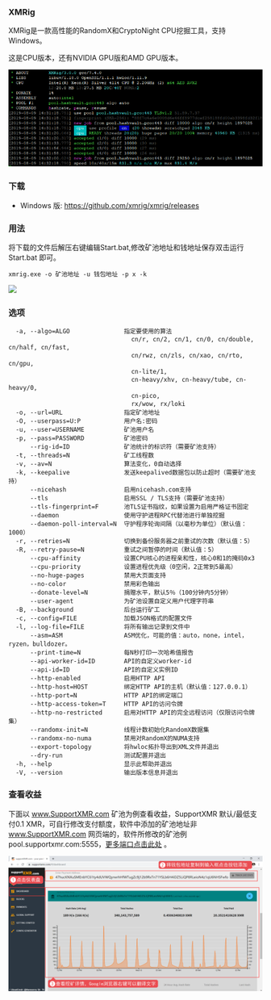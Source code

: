 ### XMRig

XMRig是一款高性能的RandomX和CryptoNight CPU挖掘工具，支持Windows。

这是CPU版本，还有NVIDIA GPU版和AMD GPU版本。

![](../XMR/images/0301.png)

### 下载

 * Windows 版: https://github.com/xmrig/xmrig/releases

### 用法

将下载的文件后解压右键编辑Start.bat,修改矿池地址和钱地址保存双击运行Start.bat 即可。

```shell
xmrig.exe -o 矿池地址 -u 钱包地址 -p x -k
```

![](E:\Development\GitHub\wakuangba\XMR\images\0302.png)



### 选项

```shell
  -a, --algo=ALGO               指定要使用的算法
                                  cn/r, cn/2, cn/1, cn/0, cn/double, cn/half, cn/fast,
                                  cn/rwz, cn/zls, cn/xao, cn/rto, cn/gpu,
                                  cn-lite/1,
                                  cn-heavy/xhv, cn-heavy/tube, cn-heavy/0,
                                  cn-pico,
                                  rx/wow, rx/loki
  -o, --url=URL                 指定矿池地址
  -O, --userpass=U:P            用户名:密码
  -u, --user=USERNAME           矿池用户名
  -p, --pass=PASSWORD           矿池密码
      --rig-id=ID               矿池统计的标识符（需要矿池支持）
  -t, --threads=N               矿工线程数
  -v, --av=N                    算法变化，0自动选择
  -k, --keepalive               发送keepalived数据包以防止超时（需要矿池支持）
      --nicehash                启用nicehash.com支持
      --tls                     启用SSL / TLS支持（需要矿池支持）
      --tls-fingerprint=F       池TLS证书指纹，如果设置为启用严格证书固定
      --daemon                  使用守护进程RPC代替池进行单独挖掘
      --daemon-poll-interval=N  守护程序轮询间隔（以毫秒为单位）（默认值：1000）
  -r, --retries=N               切换到备份服务器之前重试的次数（默认值：5）
  -R, --retry-pause=N           重试之间暂停的时间（默认值：5）
      --cpu-affinity            设置CPU核心的进程亲和性，核心0和1的掩码0x3
      --cpu-priority            设置进程优先级（0空闲，2正常到5最高）
      --no-huge-pages           禁用大页面支持
      --no-color                禁用彩色输出
      --donate-level=N          捐赠水平，默认5％（100分钟内5分钟）
      --user-agent              为矿池设置自定义用户代理字符串
  -B, --background              后台运行矿工
  -c, --config=FILE             加载JSON格式的配置文件
  -l, --log-file=FILE           将所有输出记录到文件中
      --asm=ASM                 ASM优化，可能的值：auto，none，intel，ryzen，bulldozer。
      --print-time=N            每N秒打印一次哈希值报告
      --api-worker-id=ID        API的自定义worker-id
      --api-id=ID               API的自定义实例ID
      --http-enabled            启用HTTP API
      --http-host=HOST          绑定HTTP API的主机（默认值：127.0.0.1）
      --http-port=N             HTTP API的绑定端口
      --http-access-token=T     HTTP API的访问令牌
      --http-no-restricted      启用对HTTP API的完全远程访问（仅限访问令牌集）
      --randomx-init=N          线程计数初始化RandomX数据集
      --randomx-no-numa         禁用对RandomX的NUMA支持
      --export-topology         将hwloc拓扑导出到XML文件并退出
      --dry-run                 测试配置并退出
  -h, --help                    显示此帮助并退出
  -V, --version                 输出版本信息并退出
```

### 查看收益

下面以 www.SupportXMR.com 矿池为例查看收益，SupportXMR 默认/最低支付0.1 XMR，可自行修改支付额度，软件中添加的矿池地址非 www.SupportXMR.com 网页端的，软件所修改的矿池例pool.supportxmr.com:5555，[更多端口点击此处](https://www.supportxmr.com/#/help/getting_started)  。

![](../XMR/images/0303.png)